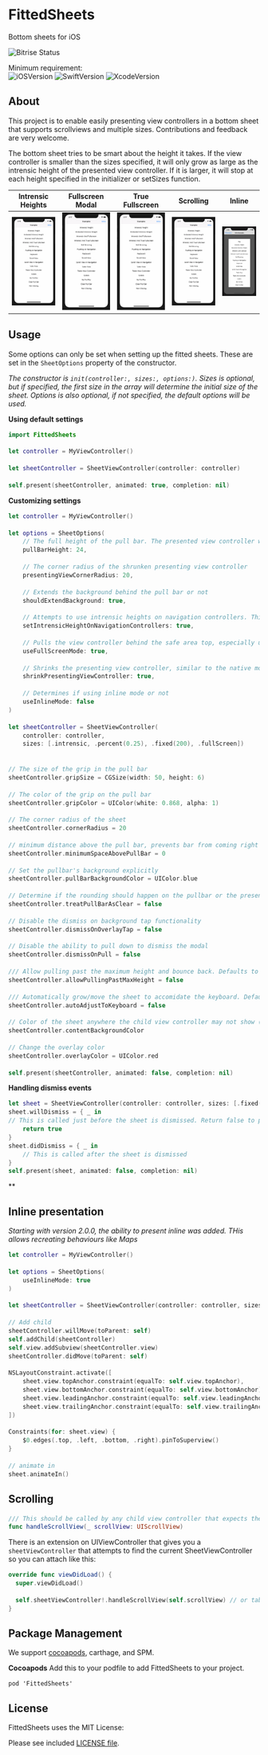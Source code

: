 # FittedSheets
Bottom sheets for iOS

![Bitrise Status](https://app.bitrise.io/app/13f283bd401bbe1c.svg?token=MGSP3TGNYPSgB5gWq4MEQg)

Minimum requirement:  
![iOSVersion](https://img.shields.io/badge/iOS-11-green.svg) 
![SwiftVersion](https://img.shields.io/badge/Swift-5-green.svg) 
![XcodeVersion](https://img.shields.io/badge/Xcode-11-green.svg)  

## About
This project is to enable easily presenting view controllers in a bottom sheet that supports scrollviews and multiple sizes. Contributions and feedback are very welcome.  

The bottom sheet tries to be smart about the height it takes. If the view controller is smaller than the sizes specified, it will only grow as large as the intrensic height of the presented view controller. If it is larger, it will stop at each height specified in the initializer or setSizes function.

| Intrensic Heights | Fullscreen Modal | True Fullscreen | Scrolling | Inline |
|:-:|:-:|:-:|:-:|:-:|
| ![Intrensid Heights](./Screens/IntrensicHeight.gif) | ![Fullscreen Modal](./Screens/FullscreenHeight.gif) | ![True Fullscreen](./Screens/TrueFullscreenHeight.gif) | ![Scrolling](./Screens/Scrolling.gif) | ![Inline](./Screens/Inline.gif) | 

## Usage

Some options can only be set when setting up the fitted sheets. These are set in the `SheetOptions` property of the constructor.

_The constructor is `init(controller:, sizes:, options:)`. Sizes is optional, but if specified, the first size in the array will determine the initial size of the sheet. Options is also optional, if not specified, the default options will be used._  

**Using default settings**  

```swift
import FittedSheets

let controller = MyViewController()

let sheetController = SheetViewController(controller: controller)

self.present(sheetController, animated: true, completion: nil) 
```

**Customizing settings**  

```swift
let controller = MyViewController()

let options = SheetOptions(
    // The full height of the pull bar. The presented view controller will treat this area as a safearea inset on the top
    pullBarHeight: 24,
    
    // The corner radius of the shrunken presenting view controller
    presentingViewCornerRadius: 20, 
    
    // Extends the background behind the pull bar or not
    shouldExtendBackground: true,
    
    // Attempts to use intrensic heights on navigation controllers. This does not work well in combination with keyboards without your code handling it.
    setIntrensicHeightOnNavigationControllers: true, 
    
    // Pulls the view controller behind the safe area top, especially useful when embedding navigation controllers
    useFullScreenMode: true,
    
    // Shrinks the presenting view controller, similar to the native modal
    shrinkPresentingViewController: true,
    
    // Determines if using inline mode or not
    useInlineMode: false
)

let sheetController = SheetViewController(
    controller: controller, 
    sizes: [.intrensic, .percent(0.25), .fixed(200), .fullScreen])
    
    
// The size of the grip in the pull bar
sheetController.gripSize = CGSize(width: 50, height: 6)

// The color of the grip on the pull bar
sheetController.gripColor = UIColor(white: 0.868, alpha: 1)

// The corner radius of the sheet
sheetController.cornerRadius = 20
    
// minimum distance above the pull bar, prevents bar from coming right up to the edge of the screen
sheetController.minimumSpaceAbovePullBar = 0 

// Set the pullbar's background explicitly
sheetController.pullBarBackgroundColor = UIColor.blue

// Determine if the rounding should happen on the pullbar or the presented controller only (should only be true when the pull bar's background color is .clear)
sheetController.treatPullBarAsClear = false

// Disable the dismiss on background tap functionality
sheetController.dismissOnOverlayTap = false

// Disable the ability to pull down to dismiss the modal
sheetController.dismissOnPull = false

/// Allow pulling past the maximum height and bounce back. Defaults to true.
sheetController.allowPullingPastMaxHeight = false

/// Automatically grow/move the sheet to accomidate the keyboard. Defaults to false.
sheetController.autoAdjustToKeyboard = false

// Color of the sheet anywhere the child view controller may not show (or is transparent), such as behind the keyboard currently
sheetController.contentBackgroundColor

// Change the overlay color
sheetController.overlayColor = UIColor.red

self.present(sheetController, animated: false, completion: nil)
```

**Handling dismiss events**
```swift
let sheet = SheetViewController(controller: controller, sizes: [.fixed(420), .fullScreen])
sheet.willDismiss = { _ in
// This is called just before the sheet is dismissed. Return false to prevent the build in dismiss events
    return true
}
sheet.didDismiss = { _ in
    // This is called after the sheet is dismissed
}
self.present(sheet, animated: false, completion: nil)
```

**

## Inline presentation  
_Starting with version 2.0.0, the ability to present inline was added. THis allows recreating behaviours like Maps_

```swift
let controller = MyViewController()

let options = SheetOptions(
    useInlineMode: true
)

let sheetController = SheetViewController(controller: controller, sizes: [.percent(0.3), .fullscreen], options: options)

// Add child
sheetController.willMove(toParent: self)
self.addChild(sheetController)
self.view.addSubview(sheetController.view)
sheetController.didMove(toParent: self)

NSLayoutConstraint.activate([
    sheet.view.topAnchor.constraint(equalTo: self.view.topAnchor),
    sheet.view.bottomAnchor.constraint(equalTo: self.view.bottomAnchor),
    sheet.view.leadingAnchor.constraint(equalTo: self.view.leadingAnchor),
    sheet.view.trailingAnchor.constraint(equalTo: self.view.trailingAnchor)
])

Constraints(for: sheet.view) {
    $0.edges(.top, .left, .bottom, .right).pinToSuperview()
}

// animate in
sheet.animateIn()
```

## Scrolling

```swift
/// This should be called by any child view controller that expects the sheet to use be able to expand/collapse when the scroll view is at the top.
func handleScrollView(_ scrollView: UIScrollView)
```

There is an extension on UIViewController that gives you a `sheetViewController` that attempts to find the current SheetViewController so you can attach like this:

```swift
override func viewDidLoad() {
  super.viewDidLoad()
  
  self.sheetViewController!.handleScrollView(self.scrollView) // or tableView/collectionView/etc
}
```

## Package Management
We support [cocoapods](http://cocoapods.org/), carthage, and SPM.  

**Cocoapods**
Add this to your podfile to add FittedSheets to your project.  

```
pod 'FittedSheets'
```

## License
FittedSheets uses the MIT License:

Please see included [LICENSE file](https://raw.githubusercontent.com/gordontucker/FittedSheets/master/LICENSE).
